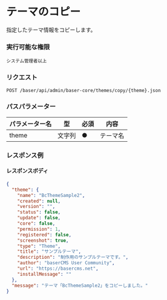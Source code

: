 # テーマのコピー

指定したテーマ情報をコピーします。

### 実行可能な権限
```
システム管理者以上
```

### リクエスト
```
POST /baser/api/admin/baser-core/themes/copy/{theme}.json
``` 

### パスパラメーター

| パラメーター名   | 型   | 必須  | 内容   |
|-----------|-----|-----|------|
| theme        | 文字列  | ●   | テーマ名 |

### レスポンス例
#### レスポンスボディ
```json
{
  "theme": {
    "name": "BcThemeSample2",
    "created": null,
    "version": "",
    "status": false,
    "update": false,
    "core": false,
    "permission": 1,
    "registered": false,
    "screenshot": true,
    "type": "Theme",
    "title": "サンプルテーマ",
    "description": "制作用のサンプルテーマです。",
    "author": "baserCMS User Community",
    "url": "https://basercms.net",
    "installMessage": ""
  },
  "message": "テーマ「BcThemeSample2」をコピーしました。"
}

```
